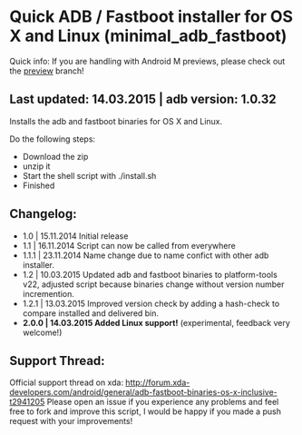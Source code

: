 Quick ADB / Fastboot installer for OS X and Linux (minimal_adb_fastboot)
====================

Quick info: If you are handling with Android M previews, please check out the [preview](/github/simmac/minimal_adb_fastboot/tree/preview) branch!

Last updated: 14.03.2015 | adb version: 1.0.32
------------------------
Installs the adb and fastboot binaries for OS X and Linux.

Do the following steps:
- Download the zip
- unzip it
- Start the shell script with ./install.sh
- Finished

Changelog:
---------------
- 1.0	| 15.11.2014 Initial release
- 1.1	| 16.11.2014 Script can now be called from everywhere
- 1.1.1	| 23.11.2014 Name change due to name confict with other adb installer.
- 1.2	| 10.03.2015 Updated adb and fastboot binaries to platform-tools v22, adjusted script because binaries change without version number incremention.
- 1.2.1 | 13.03.2015 Improved version check by adding a hash-check to compare installed and delivered bin. 
- **2.0.0 | 14.03.2015 Added Linux support!** (experimental, feedback very welcome!)

Support Thread:
----------------
Official support thread on xda: http://forum.xda-developers.com/android/general/adb-fastboot-binaries-os-x-inclusive-t2941205
Please open an issue if you experience any problems and feel free to fork and improve this script, I would be happy if you made a push request with your improvements!

